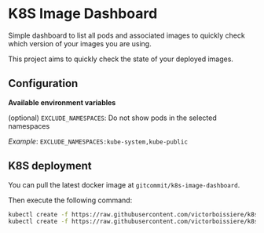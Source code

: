 # K8S Image Dashboard

Simple dashboard to list all pods and associated images to quickly check
which version of your images you are using.

This project aims to quickly check the state of your deployed images.

## Configuration

**Available environment variables**

(optional) `EXCLUDE_NAMESPACES`: Do not show pods in the selected namespaces

_Example_: `EXCLUDE_NAMESPACES:kube-system,kube-public`

## K8S deployment

You can pull the latest docker image at `gitcommit/k8s-image-dashboard`.

Then execute the following command:

```bash
kubectl create -f https://raw.githubusercontent.com/victorboissiere/k8s-image-dashboard/master/k8s/deployment.yaml
kubectl create -f https://raw.githubusercontent.com/victorboissiere/k8s-image-dashboard/master/k8s/service.yaml
```

